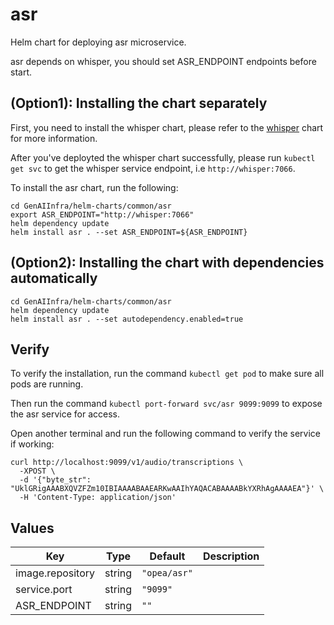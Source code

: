 # asr

Helm chart for deploying asr microservice.

asr depends on whisper, you should set ASR_ENDPOINT endpoints before start.

## (Option1): Installing the chart separately

First, you need to install the whisper chart, please refer to the [whisper](../whisper/README.md) chart for more information.

After you've deployted the whisper chart successfully, please run `kubectl get svc` to get the whisper service endpoint, i.e `http://whisper:7066`.

To install the asr chart, run the following:

```console
cd GenAIInfra/helm-charts/common/asr
export ASR_ENDPOINT="http://whisper:7066"
helm dependency update
helm install asr . --set ASR_ENDPOINT=${ASR_ENDPOINT}
```

## (Option2): Installing the chart with dependencies automatically

```console
cd GenAIInfra/helm-charts/common/asr
helm dependency update
helm install asr . --set autodependency.enabled=true
```

## Verify

To verify the installation, run the command `kubectl get pod` to make sure all pods are running.

Then run the command `kubectl port-forward svc/asr 9099:9099` to expose the asr service for access.

Open another terminal and run the following command to verify the service if working:

```console
curl http://localhost:9099/v1/audio/transcriptions \
  -XPOST \
  -d '{"byte_str": "UklGRigAAABXQVZFZm10IBIAAAABAAEARKwAAIhYAQACABAAAABkYXRhAgAAAAEA"}' \
  -H 'Content-Type: application/json'
```

## Values

| Key              | Type   | Default      | Description |
| ---------------- | ------ | ------------ | ----------- |
| image.repository | string | `"opea/asr"` |             |
| service.port     | string | `"9099"`     |             |
| ASR_ENDPOINT     | string | `""`         |             |
